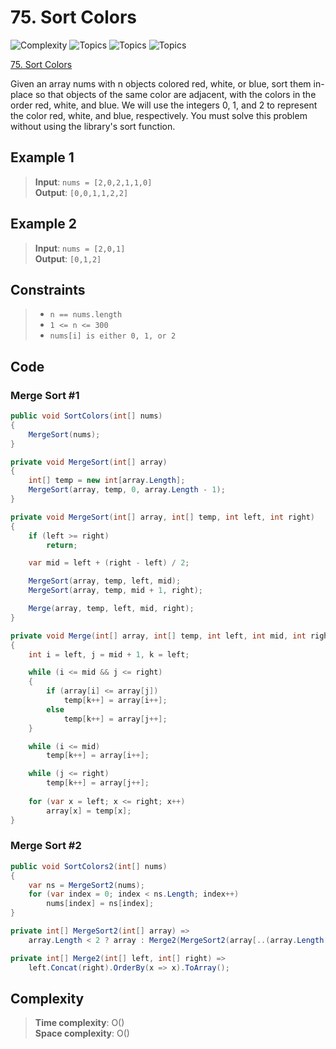 # 75. Sort Colors

![Complexity](https://img.shields.io/badge/medium-yellow)
![Topics](https://img.shields.io/badge/array-blue)
![Topics](https://img.shields.io/badge/two_pointers-blue)
![Topics](https://img.shields.io/badge/sorting-blue)

[75. Sort Colors ](https://leetcode.com/problems/sort-colors/description/)

Given an array nums with n objects colored red, white, or blue, sort them in-place so that objects of the same color are
adjacent, with the colors in the order red, white, and blue. We will use the integers 0, 1, and 2 to represent the color
red, white, and blue, respectively. You must solve this problem without using the library's sort function.

## Example 1

> **Input**: `nums = [2,0,2,1,1,0]`  
> **Output**: `[0,0,1,1,2,2]`

## Example 2

> **Input**: `nums = [2,0,1]`  
> **Output**: `[0,1,2]`

## Constraints

> - `n == nums.length`
> - `1 <= n <= 300`
> - `nums[i] is either 0, 1, or 2`

## Code

### Merge Sort #1

```csharp
public void SortColors(int[] nums)
{
    MergeSort(nums);
}

private void MergeSort(int[] array)
{
    int[] temp = new int[array.Length];
    MergeSort(array, temp, 0, array.Length - 1);
}

private void MergeSort(int[] array, int[] temp, int left, int right)
{
    if (left >= right)
        return;

    var mid = left + (right - left) / 2;

    MergeSort(array, temp, left, mid);
    MergeSort(array, temp, mid + 1, right);

    Merge(array, temp, left, mid, right);
}

private void Merge(int[] array, int[] temp, int left, int mid, int right)
{
    int i = left, j = mid + 1, k = left;

    while (i <= mid && j <= right)
    {
        if (array[i] <= array[j])
            temp[k++] = array[i++];
        else
            temp[k++] = array[j++];
    }

    while (i <= mid)
        temp[k++] = array[i++];

    while (j <= right)
        temp[k++] = array[j++];
        
    for (var x = left; x <= right; x++)
        array[x] = temp[x];
}
```

### Merge Sort #2

```csharp
public void SortColors2(int[] nums)
{
    var ns = MergeSort2(nums);
    for (var index = 0; index < ns.Length; index++)
        nums[index] = ns[index];
}

private int[] MergeSort2(int[] array) =>
    array.Length < 2 ? array : Merge2(MergeSort2(array[..(array.Length / 2)]), MergeSort2(array[(array.Length / 2)..]));

private int[] Merge2(int[] left, int[] right) =>
    left.Concat(right).OrderBy(x => x).ToArray();
```

## Complexity

> **Time complexity**: O()  
> **Space complexity**: O()